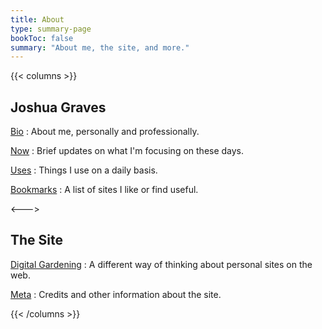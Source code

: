 ```yaml
---
title: About
type: summary-page
bookToc: false
summary: "About me, the site, and more."
---
```

{{< columns >}}

## Joshua Graves

[Bio](/bio)
: About me, personally and professionally.

[Now](/now)
:	Brief updates on what I'm focusing on these days.

[Uses](/uses)
: Things I use on a daily basis.

[Bookmarks](/bookmarks)
: A list of sites I like or find useful.


<--->

## The Site

[Digital Gardening](/digital-gardening/)
: A different way of thinking about personal sites on the web.

[Meta](/meta)
: Credits and other information about the site.




{{< /columns >}}